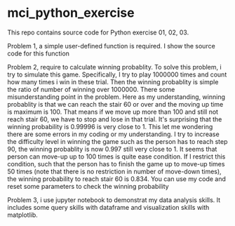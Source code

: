 # mci_python_exercise
This repo contains source code for Python exercise 01, 02, 03.

Problem 1, a simple user-defined function is required. I show the source code for this function

Problem 2, require to calculate winning probablity. 
To solve this problem, i try to simulate this game. Specifically, I try to play 1000000 times and count how many times i win in these trial. Then the winning probablity is simple the ratio of number of winning over 1000000. There some misunderstanding point in the problem. Here as my understanding, winning probablity is that we can reach the stair 60 or over and the moving up time is maximum is 100. That means if we move up more than 100 and still not reach stair 60, we have to stop and lose in that trial. It's surprising that the winning probability is 0.99996 is very close to 1. This let me wondering there are some errors in my coding or my understanding. I try to increase the difficulty level in winning the game such as the person has to reach step 90, the winning probablity is now 0.997 still very close to 1. It seems that person can move-up up to 100 times is quite ease condition. If I restrict this condition, such that the person has to finish the game up to move-up times 50 times (note that there is no restriction in number of move-down times), the winning probability to reach stair 60 is 0.834. You can use my code and reset some parameters to check the winning probability

Problem 3, i use jupyter notebook to demonstrat my data analysis skills. It includes some query skills with dataframe and visualization skills with matplotlib.
